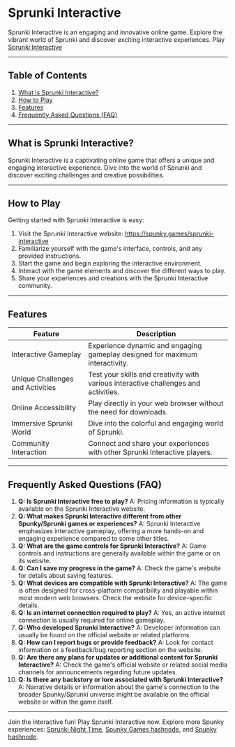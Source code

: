 # Sprunki Interactive

Sprunki Interactive is an engaging and innovative online game. Explore the vibrant world of Sprunki and discover exciting interactive experiences. Play [Sprunki Interactive](https://spunky.games/sprunki-interactive)


---

## Table of Contents

1. [What is Sprunki Interactive?](#what-is-sprunki-interactive)
2. [How to Play](#how-to-play)
3. [Features](#features)
4. [Frequently Asked Questions (FAQ)](#faq)


---

## What is Sprunki Interactive? <a name="what-is-sprunki-interactive"></a>

Sprunki Interactive is a captivating online game that offers a unique and engaging interactive experience. Dive into the world of Sprunki and discover exciting challenges and creative possibilities.



---

## How to Play <a name="how-to-play"></a>

Getting started with Sprunki Interactive is easy:

1. Visit the Sprunki Interactive website: https://spunky.games/sprunki-interactive
2. Familiarize yourself with the game's interface, controls, and any provided instructions.
3. Start the game and begin exploring the interactive environment.
4. Interact with the game elements and discover the different ways to play.
5. Share your experiences and creations with the Sprunki Interactive community.


---

## Features <a name="features"></a>

| Feature | Description |
|---|---|
| Interactive Gameplay | Experience dynamic and engaging gameplay designed for maximum interactivity. |
| Unique Challenges and Activities | Test your skills and creativity with various interactive challenges and activities. |
| Online Accessibility |  Play directly in your web browser without the need for downloads. |
| Immersive Sprunki World | Dive into the colorful and engaging world of Sprunki. |
| Community Interaction | Connect and share your experiences with other Sprunki Interactive players.  |



---

## Frequently Asked Questions (FAQ) <a name="faq"></a>

1. **Q: Is Sprunki Interactive free to play?** A: Pricing information is typically available on the Sprunki Interactive website.
2. **Q: What makes Sprunki Interactive different from other Spunky/Sprunki games or experiences?** A: Sprunki Interactive emphasizes interactive gameplay, offering a more hands-on and engaging experience compared to some other titles.
3. **Q: What are the game controls for Sprunki Interactive?** A:  Game controls and instructions are generally available within the game or on its website.
4. **Q: Can I save my progress in the game?** A: Check the game's website for details about saving features.
5. **Q: What devices are compatible with Sprunki Interactive?** A: The game is often designed for cross-platform compatibility and playable within most modern web browsers. Check the website for device-specific details.
6. **Q: Is an internet connection required to play?** A: Yes, an active internet connection is usually required for online gameplay.
7. **Q: Who developed Sprunki Interactive?** A: Developer information can usually be found on the official website or related platforms.
8. **Q:  How can I report bugs or provide feedback?** A: Look for contact information or a feedback/bug reporting section on the website.
9. **Q: Are there any plans for updates or additional content for Sprunki Interactive?** A: Check the game's official website or related social media channels for announcements regarding future updates.
10. **Q: Is there any backstory or lore associated with Sprunki Interactive?** A:  Narrative details or information about the game's connection to the broader Spunky/Sprunki universe might be available on the official website or within the game itself.


---


Join the interactive fun! Play Sprunki Interactive now. Explore more Spunky experiences: [Sprunki Night Time](https://spunky.games/sprunki-night-time), [Spunky Games hashnode](https://spunky-games.hashnode.space/), and [Spunky hashnode](https://spunky.hashnode.space/).
